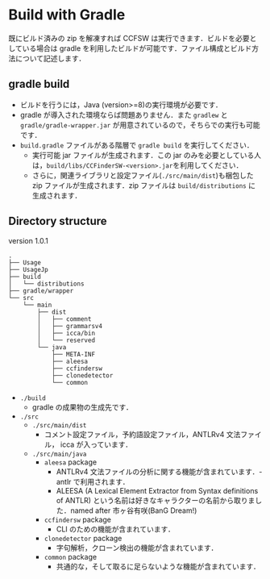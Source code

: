 # Build with Gradle

既にビルド済みの zip を解凍すれば CCFSW は実行できます．ビルドを必要としている場合は gradle を利用したビルドが可能です．ファイル構成とビルド方法について記述します．

## gradle build

- ビルドを行うには，Java (version>=8)の実行環境が必要です．
- gradle が導入された環境ならば問題ありません．また `gradlew` と `gradle/gradle-wrapper.jar` が用意されているので，そちらでの実行も可能です．
- `build.gradle` ファイルがある階層で `gradle build` を実行してください．
  - 実行可能 jar ファイルが生成されます．この jar のみを必要としている人は，`build/libs/CCFinderSW-<version>.jar`を利用してください．
  - さらに，関連ライブラリと設定ファイル(`./src/main/dist`)も梱包した zip ファイルが生成されます．zip ファイルは `build/distributions` に生成されます．

## Directory structure

version 1.0.1

```
.
├── Usage
├── UsageJp
├── build
│   └── distributions
├── gradle/wrapper
└── src
    └── main
        ├── dist
        │   ├── comment
        │   ├── grammarsv4
        │   ├── icca/bin
        │   └── reserved
        └── java
            ├── META-INF
            ├── aleesa
            ├── ccfindersw
            ├── clonedetector
            └── common
```

- `./build`
  - gradle の成果物の生成先です．
- `./src`
  - `./src/main/dist`
    - コメント設定ファイル，予約語設定ファイル，ANTLRv4 文法ファイル， icca が入っています．
  - `./src/main/java`
    - `aleesa` package
      - ANTLRv4 文法ファイルの分析に関する機能が含まれています．-antlr で利用されます．
      - ALEESA (A Lexical Element Extractor from Syntax definitions of ANTLR) という名前は好きなキャラクターの名前から取りました．named after 市ヶ谷有咲(BanG Dream!)
    - `ccfindersw` package
      - CLI のための機能が含まれています．
    - `clonedetector` package
      - 字句解析，クローン検出の機能が含まれています．
    - `common` package
      - 共通的な，そして取るに足らないような機能が含まれています．
